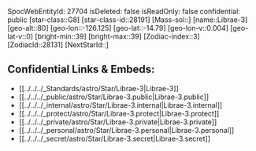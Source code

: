﻿---
location:
- -14.79
- 126.125
- 80
tags:
- astro/Star
type: Star
---

SpocWebEntityId: 27704
isDeleted: false
isReadOnly: false
confidential: public
[star-class::G8]
[star-class-id::28191]
[Mass-sol::]
[name::Librae-3]
[geo-alt::80]
[geo-lon::-126.125]
[geo-lat::-14.79]
[geo-lon-v::0.004]
[geo-lat-v::0]
[bright-min::39]
[bright-max::39]
[Zodiac-index::3]
[ZodiacId::28131]
[NextStarId::]



## Confidential Links & Embeds: 
- [[../../../_Standards/astro/Star/Librae-3|Librae-3]] 
- [[../../../_public/astro/Star/Librae-3.public|Librae-3.public]] 
- [[../../../_internal/astro/Star/Librae-3.internal|Librae-3.internal]] 
- [[../../../_protect/astro/Star/Librae-3.protect|Librae-3.protect]] 
- [[../../../_private/astro/Star/Librae-3.private|Librae-3.private]] 
- [[../../../_personal/astro/Star/Librae-3.personal|Librae-3.personal]] 
- [[../../../_secret/astro/Star/Librae-3.secret|Librae-3.secret]] 
